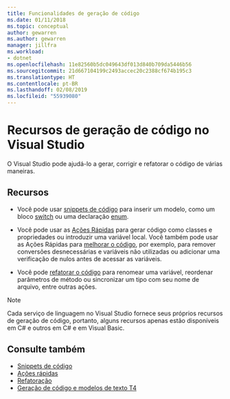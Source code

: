 ```yaml
---
title: Funcionalidades de geração de código
ms.date: 01/11/2018
ms.topic: conceptual
author: gewarren
ms.author: gewarren
manager: jillfra
ms.workload:
- dotnet
ms.openlocfilehash: 11e82560b5dc049643df013d840b709da5446b56
ms.sourcegitcommit: 21d667104199c2493accec20c2388cf674b195c3
ms.translationtype: HT
ms.contentlocale: pt-BR
ms.lasthandoff: 02/08/2019
ms.locfileid: "55939080"
---
```

# <a name="code-generation-features-in-visual-studio"></a>Recursos de geração de código no Visual Studio

O Visual Studio pode ajudá-lo a gerar, corrigir e refatorar o código de várias maneiras.

## <a name="features"></a>Recursos

- Você pode usar [snippets de código](../ide/code-snippets.md) para inserir um modelo, como um bloco [switch](/dotnet/csharp/language-reference/keywords/switch) ou uma declaração [enum](/dotnet/csharp/language-reference/keywords/enum).

- Você pode usar as [Ações Rápidas](../ide/quick-actions.md) para gerar código como classes e propriedades ou introduzir uma variável local. Você também pode usar as Ações Rápidas para [melhorar o código](../ide/common-quick-actions.md), por exemplo, para remover conversões desnecessárias e variáveis não utilizadas ou adicionar uma verificação de nulos antes de acessar as variáveis.

- Você pode [refatorar o código](../ide/refactoring-in-visual-studio.md) para renomear uma variável, reordenar parâmetros de método ou sincronizar um tipo com seu nome de arquivo, entre outras ações.

> [!NOTE]
> Cada serviço de linguagem no Visual Studio fornece seus próprios recursos de geração de código, portanto, alguns recursos apenas estão disponíveis em C# e outros em C# e em Visual Basic.

## <a name="see-also"></a>Consulte também

- [Snippets de código](../ide/code-snippets.md)
- [Ações rápidas](../ide/quick-actions.md)
- [Refatoração](../ide/refactoring-in-visual-studio.md)
- [Geração de código e modelos de texto T4](../modeling/code-generation-and-t4-text-templates.md)